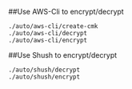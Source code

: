 ##Use AWS-Cli to encrypt/decrypt
```
./auto/aws-cli/create-cmk
./auto/aws-cli/decrypt
./auto/aws-cli/encrypt
```

##Use Shush to encrypt/decrypt 
```
./auto/shush/decrypt
./auto/shush/encrypt
```